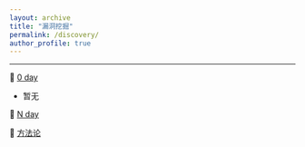 ```yaml
---
layout: archive
title: "漏洞挖掘"
permalink: /discovery/
author_profile: true
---
```


---

🦄 [0 day](./0day/)
- 暂无

🐴 [N day](./nday)

🐣 [方法论](./theory)



